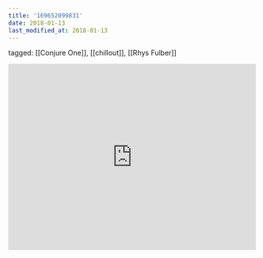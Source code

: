 ```yaml
---
title: '169652099831'
date: 2018-01-13
last_modified_at: 2018-01-13
---
```

tagged: [[Conjure One]], [[chillout]], [[Rhys Fulber]]
<iframe allow="accelerometer; autoplay; clipboard-write; encrypted-media; gyroscope; picture-in-picture" allowfullscreen="" frameborder="0" height="375" id="youtube_iframe" src="https://www.youtube.com/embed/YKe2a1HuArU?feature=oembed&amp;enablejsapi=1&amp;origin=https://safe.txmblr.com&amp;wmode=opaque" width="500"></iframe>